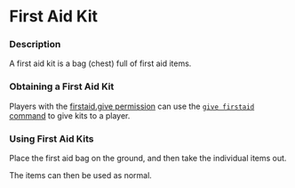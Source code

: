 # First Aid Kit

### Description

A first aid kit is a bag (chest) full of first aid items.

### Obtaining a First Aid Kit

Players with the [firstaid.give permission](../../permissions/permissions/undeadpandemic.firstaid/undeadpandemic.firstaid.give.md) can use the [`give firstaid` command](../../commands/undeadpandemic/give/firstaid.md) to give kits to a player.

### Using First Aid Kits

Place the first aid bag on the ground, and then take the individual items out.

The items can then be used as normal.
